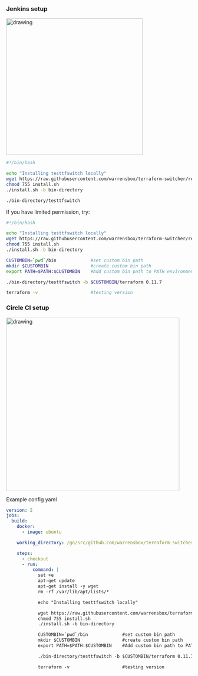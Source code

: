 ### Jenkins setup
<img src="https://s3.us-east-2.amazonaws.com/kepler-images/warrensbox/testtfswitch/jenkins_testtfswitch.png" alt="drawing" style="width: 370px;"/>

```sh
#!/bin/bash 

echo "Installing testtfswitch locally"
wget https://raw.githubusercontent.com/warrensbox/terraform-switcher/release/install.sh 
chmod 755 install.sh
./install.sh -b bin-directory

./bin-directory/testtfswitch
```
If you have limited permission, try:

```sh
#!/bin/bash 

echo "Installing testtfswitch locally"
wget https://raw.githubusercontent.com/warrensbox/terraform-switcher/release/install.sh 
chmod 755 install.sh
./install.sh -b bin-directory

CUSTOMBIN=`pwd`/bin             #set custom bin path
mkdir $CUSTOMBIN                #create custom bin path
export PATH=$PATH:$CUSTOMBIN    #Add custom bin path to PATH environment

./bin-directory/testtfswitch -b $CUSTOMBIN/terraform 0.11.7

terraform -v                    #testing version
```

### Circle CI setup

<img src="https://s3.us-east-2.amazonaws.com/kepler-images/warrensbox/testtfswitch/circleci_testtfswitch.png" alt="drawing" style="width: 470px;"/>


Example config yaml
```yaml
version: 2
jobs:
  build:
    docker:
      - image: ubuntu

    working_directory: /go/src/github.com/warrensbox/terraform-switcher

    steps:
      - checkout
      - run: 
          command: |    
            set +e   
            apt-get update 
            apt-get install -y wget 
            rm -rf /var/lib/apt/lists/*

            echo "Installing testtfswitch locally"

            wget https://raw.githubusercontent.com/warrensbox/terraform-switcher/release/install.sh 
            chmod 755 install.sh
            ./install.sh -b bin-directory

            CUSTOMBIN=`pwd`/bin             #set custom bin path
            mkdir $CUSTOMBIN                #create custom bin path
            export PATH=$PATH:$CUSTOMBIN    #Add custom bin path to PATH environment

            ./bin-directory/testtfswitch -b $CUSTOMBIN/terraform 0.11.7

            terraform -v                    #testing version
```